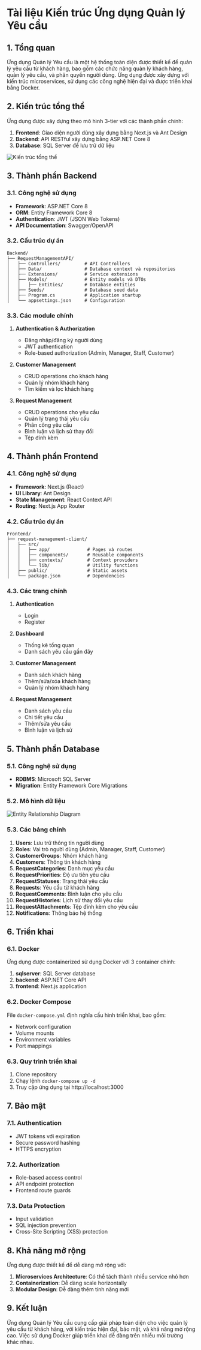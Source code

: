 # Tài liệu Kiến trúc Ứng dụng Quản lý Yêu cầu

## 1. Tổng quan

Ứng dụng Quản lý Yêu cầu là một hệ thống toàn diện được thiết kế để quản lý yêu cầu từ khách hàng, bao gồm các chức năng quản lý khách hàng, quản lý yêu cầu, và phân quyền người dùng. Ứng dụng được xây dựng với kiến trúc microservices, sử dụng các công nghệ hiện đại và được triển khai bằng Docker.

## 2. Kiến trúc tổng thể

Ứng dụng được xây dựng theo mô hình 3-tier với các thành phần chính:

1. **Frontend**: Giao diện người dùng xây dựng bằng Next.js và Ant Design
2. **Backend**: API RESTful xây dựng bằng ASP.NET Core 8
3. **Database**: SQL Server để lưu trữ dữ liệu

![Kiến trúc tổng thể](architecture/overall-architecture.png)

## 3. Thành phần Backend

### 3.1. Công nghệ sử dụng

- **Framework**: ASP.NET Core 8
- **ORM**: Entity Framework Core 8
- **Authentication**: JWT (JSON Web Tokens)
- **API Documentation**: Swagger/OpenAPI

### 3.2. Cấu trúc dự án

```
Backend/
├── RequestManagementAPI/
│   ├── Controllers/         # API Controllers
│   ├── Data/                # Database context và repositories
│   ├── Extensions/          # Service extensions
│   ├── Models/              # Entity models và DTOs
│   │   ├── Entities/        # Database entities
│   ├── Seeds/               # Database seed data
│   ├── Program.cs           # Application startup
│   └── appsettings.json     # Configuration
```

### 3.3. Các module chính

1. **Authentication & Authorization**
   - Đăng nhập/đăng ký người dùng
   - JWT authentication
   - Role-based authorization (Admin, Manager, Staff, Customer)

2. **Customer Management**
   - CRUD operations cho khách hàng
   - Quản lý nhóm khách hàng
   - Tìm kiếm và lọc khách hàng

3. **Request Management**
   - CRUD operations cho yêu cầu
   - Quản lý trạng thái yêu cầu
   - Phân công yêu cầu
   - Bình luận và lịch sử thay đổi
   - Tệp đính kèm

## 4. Thành phần Frontend

### 4.1. Công nghệ sử dụng

- **Framework**: Next.js (React)
- **UI Library**: Ant Design
- **State Management**: React Context API
- **Routing**: Next.js App Router

### 4.2. Cấu trúc dự án

```
Frontend/
├── request-management-client/
│   ├── src/
│   │   ├── app/              # Pages và routes
│   │   ├── components/       # Reusable components
│   │   ├── contexts/         # Context providers
│   │   └── lib/              # Utility functions
│   ├── public/               # Static assets
│   └── package.json          # Dependencies
```

### 4.3. Các trang chính

1. **Authentication**
   - Login
   - Register

2. **Dashboard**
   - Thống kê tổng quan
   - Danh sách yêu cầu gần đây

3. **Customer Management**
   - Danh sách khách hàng
   - Thêm/sửa/xóa khách hàng
   - Quản lý nhóm khách hàng

4. **Request Management**
   - Danh sách yêu cầu
   - Chi tiết yêu cầu
   - Thêm/sửa yêu cầu
   - Bình luận và lịch sử

## 5. Thành phần Database

### 5.1. Công nghệ sử dụng

- **RDBMS**: Microsoft SQL Server
- **Migration**: Entity Framework Core Migrations

### 5.2. Mô hình dữ liệu

![Entity Relationship Diagram](architecture/database-schema.png)

### 5.3. Các bảng chính

1. **Users**: Lưu trữ thông tin người dùng
2. **Roles**: Vai trò người dùng (Admin, Manager, Staff, Customer)
3. **CustomerGroups**: Nhóm khách hàng
4. **Customers**: Thông tin khách hàng
5. **RequestCategories**: Danh mục yêu cầu
6. **RequestPriorities**: Độ ưu tiên yêu cầu
7. **RequestStatuses**: Trạng thái yêu cầu
8. **Requests**: Yêu cầu từ khách hàng
9. **RequestComments**: Bình luận cho yêu cầu
10. **RequestHistories**: Lịch sử thay đổi yêu cầu
11. **RequestAttachments**: Tệp đính kèm cho yêu cầu
12. **Notifications**: Thông báo hệ thống

## 6. Triển khai

### 6.1. Docker

Ứng dụng được containerized sử dụng Docker với 3 container chính:

1. **sqlserver**: SQL Server database
2. **backend**: ASP.NET Core API
3. **frontend**: Next.js application

### 6.2. Docker Compose

File `docker-compose.yml` định nghĩa cấu hình triển khai, bao gồm:
- Network configuration
- Volume mounts
- Environment variables
- Port mappings

### 6.3. Quy trình triển khai

1. Clone repository
2. Chạy lệnh `docker-compose up -d`
3. Truy cập ứng dụng tại http://localhost:3000

## 7. Bảo mật

### 7.1. Authentication

- JWT tokens với expiration
- Secure password hashing
- HTTPS encryption

### 7.2. Authorization

- Role-based access control
- API endpoint protection
- Frontend route guards

### 7.3. Data Protection

- Input validation
- SQL injection prevention
- Cross-Site Scripting (XSS) protection

## 8. Khả năng mở rộng

Ứng dụng được thiết kế để dễ dàng mở rộng với:

1. **Microservices Architecture**: Có thể tách thành nhiều service nhỏ hơn
2. **Containerization**: Dễ dàng scale horizontally
3. **Modular Design**: Dễ dàng thêm tính năng mới

## 9. Kết luận

Ứng dụng Quản lý Yêu cầu cung cấp giải pháp toàn diện cho việc quản lý yêu cầu từ khách hàng, với kiến trúc hiện đại, bảo mật, và khả năng mở rộng cao. Việc sử dụng Docker giúp triển khai dễ dàng trên nhiều môi trường khác nhau.
